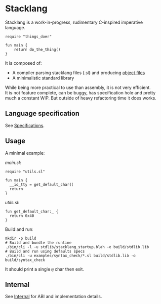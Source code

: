 # Stacklang

Stacklang is a work-in-progress, rudimentary C-inspired imperative language.  

```sl
require "things_doer"

fun main {
    return do_the_thing()
}
```

It is composed of:
- A compiler parsing stacklang files (.sl) and producing [object files](/wiki/object.md)
- A minimalistic standard library

While being more practical to use than assembly, it is not very efficient.  
It is not feature complete, can be buggy, has specification hole and pretty much a constant WIP.
But outside of heavy refactoring time it does works.  

## Language specification 
See [Specifications](/wiki/stacklang/specification.md).

## Usage 

A minimal example:

*main.sl*:
```sl
require "utils.sl"

fun main {
  __io_tty = get_default_char()
  return
}
```

*utils.sl*:
```sl
fun get_default_char:_ {
  return 0x40
}
```

Build and run:
```
mkdir -p build
# Build and bundle the runtime 
./bin/cli -l -u stdlib/stacklang_startup.blah -o build/stdlib.lib
# Build and run using defaults specs
./bin/cli -u examples/syntax_check/*.sl build/stdlib.lib -o build/syntax_check
```

It should print a single `@` char then exit.

## Internal
See [Internal](/wiki/stacklang/internal.md) for ABI and implementation details.
